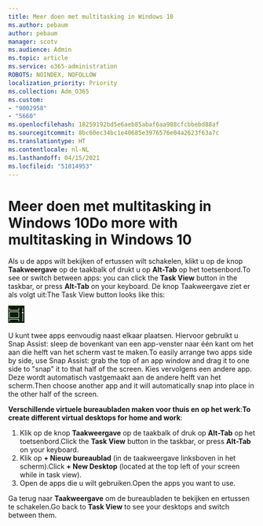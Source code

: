 ```yaml
---
title: Meer doen met multitasking in Windows 10
ms.author: pebaum
author: pebaum
manager: scotv
ms.audience: Admin
ms.topic: article
ms.service: o365-administration
ROBOTS: NOINDEX, NOFOLLOW
localization_priority: Priority
ms.collection: Adm_O365
ms.custom:
- "9002958"
- "5660"
ms.openlocfilehash: 18259192bd5e6aeb85abaf6aa988cfcbbebd88af
ms.sourcegitcommit: 8bc60ec34bc1e40685e3976576e04a2623f63a7c
ms.translationtype: HT
ms.contentlocale: nl-NL
ms.lasthandoff: 04/15/2021
ms.locfileid: "51814953"
---
```

# <a name="do-more-with-multitasking-in-windows-10"></a><span data-ttu-id="73238-102">Meer doen met multitasking in Windows 10</span><span class="sxs-lookup"><span data-stu-id="73238-102">Do more with multitasking in Windows 10</span></span>

<span data-ttu-id="73238-103">Als u de apps wilt bekijken of ertussen wilt schakelen, klikt u op de knop **Taakweergave** op de taakbalk of drukt u op **Alt-Tab** op het toetsenbord.</span><span class="sxs-lookup"><span data-stu-id="73238-103">To see or switch between apps: you can click the **Task View** button in the taskbar, or press **Alt-Tab** on your keyboard.</span></span> <span data-ttu-id="73238-104">De knop Taakweergave ziet er als volgt uit:</span><span class="sxs-lookup"><span data-stu-id="73238-104">The Task View button looks like this:</span></span>

![Knop Taakweergave](media/task-view.png)

<span data-ttu-id="73238-106">U kunt twee apps eenvoudig naast elkaar plaatsen. Hiervoor gebruikt u Snap Assist: sleep de bovenkant van een app-venster naar één kant om het aan die helft van het scherm vast te maken.</span><span class="sxs-lookup"><span data-stu-id="73238-106">To easily arrange two apps side by side, use Snap Assist: grab the top of an app window and drag it to one side to "snap" it to that half of the screen.</span></span> <span data-ttu-id="73238-107">Kies vervolgens een andere app. Deze wordt automatisch vastgemaakt aan de andere helft van het scherm.</span><span class="sxs-lookup"><span data-stu-id="73238-107">Then choose another app and it will automatically snap into place in the other half of the screen.</span></span>

<span data-ttu-id="73238-108">**Verschillende virtuele bureaubladen maken voor thuis en op het werk**:</span><span class="sxs-lookup"><span data-stu-id="73238-108">**To create different virtual desktops for home and work**:</span></span>

1. <span data-ttu-id="73238-109">Klik op de knop **Taakweergave** op de taakbalk of druk op **Alt-Tab** op het toetsenbord.</span><span class="sxs-lookup"><span data-stu-id="73238-109">Click the **Task View** button in the taskbar, or press **Alt-Tab** on your keyboard.</span></span>
2. <span data-ttu-id="73238-110">Klik op **+ Nieuw bureaublad** (in de taakweergave linksboven in het scherm).</span><span class="sxs-lookup"><span data-stu-id="73238-110">Click **+ New Desktop** (located at the top left of your screen while in task view).</span></span>
3. <span data-ttu-id="73238-111">Open de apps die u wilt gebruiken.</span><span class="sxs-lookup"><span data-stu-id="73238-111">Open the apps you want to use.</span></span> 

<span data-ttu-id="73238-112">Ga terug naar **Taakweergave** om de bureaubladen te bekijken en ertussen te schakelen.</span><span class="sxs-lookup"><span data-stu-id="73238-112">Go back to **Task View** to see your desktops and switch between them.</span></span>
